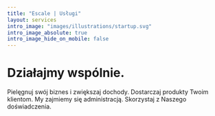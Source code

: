 ```yaml
---
title: "Escale | Usługi"
layout: services
intro_image: "images/illustrations/startup.svg"
intro_image_absolute: true
intro_image_hide_on_mobile: false
---
```


# Działajmy wspólnie.

Pielęgnuj swój biznes i zwiększaj dochody. Dostarczaj produkty Twoim klientom. My zajmiemy się administracją. Skorzystaj z Naszego doświadczenia.

